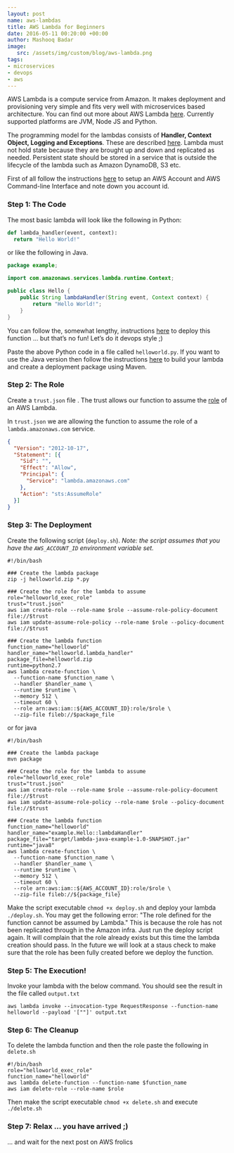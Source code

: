 ```yaml
---
layout: post
name: aws-lambdas 
title: AWS Lambda for Beginners
date: 2016-05-11 00:20:00 +00:00
author: Mashooq Badar 
image:
   src: /assets/img/custom/blog/aws-lambda.png
tags:
- microservices 
- devops 
- aws
---
```


AWS Lambda is a compute service from Amazon. It makes deployment and provisioning very simple and fits very well with microservices based architecture. You can find out more about AWS Lambda [here](http://docs.aws.amazon.com/lambda/latest/dg/welcome.html). Currently supported platforms are JVM, Node JS and Python. 

The programming model for the lambdas consists of **Handler, Context Object, Logging and Exceptions**. These are described [here](http://docs.aws.amazon.com/lambda/latest/dg/programming-model-v2.html). Lambda must not hold state because they are brought up and down and replicated as needed. Persistent state should be stored in a service that is outside the lifecycle of the lambda such as Amazon DynamoDB, S3 etc.

First of all follow the instructions [here](http://docs.aws.amazon.com/lambda/latest/dg/setup.html) to setup an AWS Account and AWS Command-line Interface and note down you account id. 

### Step 1: The Code
The most basic lambda will look like the following in Python:

```python
def lambda_handler(event, context):
  return "Hello World!"
```

or like the following in Java.

```java
package example;

import com.amazonaws.services.lambda.runtime.Context; 

public class Hello {
    public String lambdaHandler(String event, Context context) {
        return "Hello World!";
    }
}
```


You can follow the, somewhat lengthy, instructions [here](http://docs.aws.amazon.com/lambda/latest/dg/get-started-create-function.html) to deploy this function … but that’s no fun! Let’s do it devops style ;)

Paste the above Python code in a file called ```helloworld.py```. If you want to use the Java version then follow the instructions [here](http://docs.aws.amazon.com/lambda/latest/dg/java-create-jar-pkg-maven-no-ide.html) to build your lambda and create a deployment package using Maven.

### Step 2: The Role
Create a ```trust.json``` file . The trust allows our function to assume the [role](http://docs.aws.amazon.com/IAM/latest/UserGuide/id_roles.html) of an AWS Lambda. 

In ```trust.json``` we are allowing the function to assume the role of  a ```lambda.amazonaws.com``` service.

```json
{
  "Version": "2012-10-17",
  "Statement": [{
    "Sid": "",
    "Effect": "Allow",
    "Principal": {
      "Service": "lambda.amazonaws.com"
    },
    "Action": "sts:AssumeRole"
  }]
}
```

### Step 3: The Deployment 

Create the following script (```deploy.sh```). _Note: the script assumes that you have the ```AWS_ACCOUNT_ID``` environment variable set._ 

```shell
#!/bin/bash

### Create the lambda package
zip -j helloworld.zip *.py

### Create the role for the lambda to assume
role="helloworld_exec_role"
trust="trust.json"
aws iam create-role --role-name $role --assume-role-policy-document file://$trust
aws iam update-assume-role-policy --role-name $role --policy-document file://$trust

### Create the lambda function
function_name="helloworld"
handler_name="helloworld.lambda_handler"
package_file=helloworld.zip
runtime=python2.7
aws lambda create-function \
  --function-name $function_name \
  --handler $handler_name \
  --runtime $runtime \
  --memory 512 \
  --timeout 60 \
  --role arn:aws:iam::${AWS_ACCOUNT_ID}:role/$role \
  --zip-file fileb://$package_file
```

or for java

```shell
#!/bin/bash

### Create the lambda package
mvn package

### Create the role for the lambda to assume
role="helloworld_exec_role"
trust="trust.json"
aws iam create-role --role-name $role --assume-role-policy-document file://$trust
aws iam update-assume-role-policy --role-name $role --policy-document file://$trust

### Create the lambda function
function_name="helloworld"
handler_name="example.Hello::lambdaHandler"
package_file="target/lambda-java-example-1.0-SNAPSHOT.jar"
runtime="java8"
aws lambda create-function \
  --function-name $function_name \
  --handler $handler_name \
  --runtime $runtime \
  --memory 512 \
  --timeout 60 \
  --role arn:aws:iam::${AWS_ACCOUNT_ID}:role/$role \
  --zip-file fileb://${package_file}
```

Make the script executable ```chmod +x deploy.sh``` and deploy your lambda ```./deploy.sh```. You may get the following error: "The role defined for the function cannot be assumed by Lambda." This is because the role has not been replicated through in the Amazon infra. Just run the deploy script again. It will complain that the role already exists but this time the lambda creation should pass. In the future we will look at a staus check to make sure that the role has been fully created before we deploy the function.

### Step 5: The Execution!

Invoke your lambda with the below command. You should see the result in the file called ```output.txt```
 
```shell
aws lambda invoke --invocation-type RequestResponse --function-name helloworld --payload '[""]' output.txt
```

### Step 6: The Cleanup

To delete the lambda function and then the role paste the following in ```delete.sh```

```shell
#!/bin/bash
role="helloworld_exec_role"
function_name="helloworld"
aws lambda delete-function --function-name $function_name
aws iam delete-role --role-name $role
```

Then make the script executable ```chmod +x delete.sh``` and execute ```./delete.sh```

### Step 7: Relax ... you have arrived ;)
... and wait for the next post on AWS frolics 
